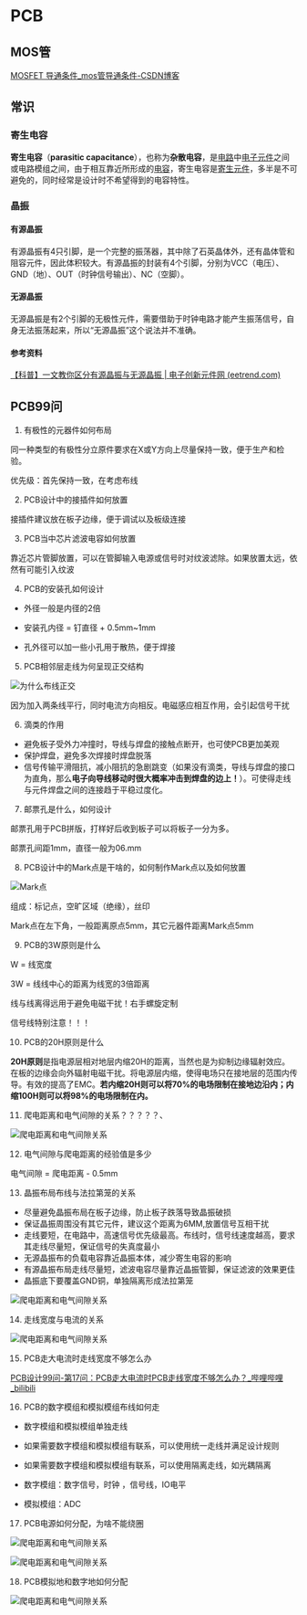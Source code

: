 # PCB

## MOS管

[MOSFET 导通条件_mos管导通条件-CSDN博客](https://blog.csdn.net/zhengyanan815/article/details/68921668)

## 常识

### 寄生电容

**寄生电容**（**parasitic capacitance**），也称为**杂散电容**，是[电路](https://zh.wikipedia.org/wiki/电路)中[电子元件](https://zh.wikipedia.org/wiki/电子元件)之间或电路模组之间，由于相互靠近所形成的[电容](https://zh.wikipedia.org/wiki/电容)，寄生电容是[寄生元件](https://zh.wikipedia.org/wiki/寄生元件)，多半是不可避免的，同时经常是设计时不希望得到的电容特性。

### 晶振

#### 有源晶振

有源晶振有4只引脚，是一个完整的振荡器，其中除了石英晶体外，还有晶体管和阻容元件，因此体积较大。有源晶振的封装有4个引脚，分别为VCC（电压）、GND（地）、OUT（时钟信号输出）、NC（空脚）。

#### 无源晶振

无源晶振是有2个引脚的无极性元件，需要借助于时钟电路才能产生振荡信号，自身无法振荡起来，所以“无源晶振”这个说法并不准确。

#### 参考资料

[【科普】一文教你区分有源晶振与无源晶振 | 电子创新元件网 (eetrend.com)](https://murata.eetrend.com/article/2020-07/1003665.html)

## PCB99问

1. 有极性的元器件如何布局

同一种类型的有极性分立原件要求在X或Y方向上尽量保持一致，便于生产和检验。

优先级：首先保持一致，在考虑布线

2. PCB设计中的接插件如何放置

接插件建议放在板子边缘，便于调试以及板级连接

3. PCB当中芯片滤波电容如何放置

靠近芯片管脚放置，可以在管脚输入电源或信号时对纹波滤除。如果放置太远，依然有可能引入纹波

4. PCB的安装孔如何设计

- 外径一般是内径的2倍

- 安装孔内径 = 钉直径 + 0.5mm~1mm

- 孔外径可以加一些小孔用于散热，便于焊接

5. PCB相邻层走线为何呈现正交结构

![为什么布线正交](./fictures/为什么布线正交.png)

因为加入两条线平行，同时电流方向相反。电磁感应相互作用，会引起信号干扰

6. 滴类的作用

- 避免板子受外力冲撞时，导线与焊盘的接触点断开，也可使PCB更加美观
- 保护焊盘，避免多次焊接时焊盘脱落
- 信号传输平滑阻抗，减小阻抗的急剧跳变（如果没有滴类，导线与焊盘的接口为直角，那么**电子向导线移动时很大概率冲击到焊盘的边上！**）。可使得走线与元件焊盘之间的连接趋于平稳过度化。

7. 邮票孔是什么，如何设计

邮票孔用于PCB拼版，打样好后收到板子可以将板子一分为多。

邮票孔间距1mm，直径一般为06.mm

8. PCB设计中的Mark点是干啥的，如何制作Mark点以及如何放置

![Mark点](./fictures/Mark点.png)

组成：标记点，空旷区域（绝缘），丝印

Mark点在左下角，一般距离原点5mm，其它元器件距离Mark点5mm

9. PCB的3W原则是什么

W = 线宽度

3W = 线线中心的距离为线宽的3倍距离 

线与线离得远用于避免电磁干扰！右手螺旋定制

信号线特别注意！！！

10. PCB的20H原则是什么

**20H原则**是指电源层相对地层内缩20H的距离，当然也是为抑制边缘辐射效应。在板的边缘会向外辐射电磁干扰。将电源层内缩，使得电场只在接地层的范围内传导。有效的提高了EMC。**若内缩20H则可以将70%的电场限制在接地边沿内；内缩100H则可以将98%的电场限制在内。**

11. 爬电距离和电气间隙的关系？？？？？、

![爬电距离和电气间隙关系](./fictures/爬电距离和电气间隙关系.png)

12. 电气间隙与爬电距离的经验值是多少

电气间隙 = 爬电距离 - 0.5mm

13. 晶振布局布线与法拉第笼的关系

- 尽量避免晶振布局在板子边缘，防止板子跌落导致晶振破损
- 保证晶振周围没有其它元件，建议这个距离为6MM,放置信号互相干扰
- 走线要短，在电路中，高速信号优先级最高。布线时，信号线速度越高，要求其走线尽量短，保证信号的失真度最小
- 无源晶振布的负载电容靠近晶振本体，减少寄生电容的影响
- 有源晶振布局走线尽量短，滤波电容尽量靠近晶振管脚，保证滤波的效果更佳
- 晶振底下要覆盖GND铜，单独隔离形成法拉第笼 

![爬电距离和电气间隙关系](./fictures/法拉第笼.png)

14. 走线宽度与电流的关系

![爬电距离和电气间隙关系](./fictures/走线宽度与电流的关系.png)

15. PCB走大电流时走线宽度不够怎么办

[PCB设计99问-第17问：PCB走大电流时PCB走线宽度不够怎么办？_哔哩哔哩_bilibili](https://www.bilibili.com/video/BV1RN4y1r7ce/?spm_id_from=333.788&vd_source=2e33a3cba9dea05126d330dcf100be27)

16. PCB的数字模组和模拟模组布线如何走

- 数字模组和模拟模组单独走线

- 如果需要数字模组和模拟模组有联系，可以使用统一走线并满足设计规则
- 如果需要数字模组和模拟模组有联系，可以使用隔离走线，如光耦隔离

- 数字模组：数字信号，时钟 ，信号线，IO电平

- 模拟模组：ADC

17. PCB电源如何分配，为啥不能绕圈

![爬电距离和电气间隙关系](./fictures/电源走线.png)

![爬电距离和电气间隙关系](./fictures/电源走线2.png)

18. PCB模拟地和数字地如何分配

![爬电距离和电气间隙关系](./fictures/模拟电路数字电路.png)
